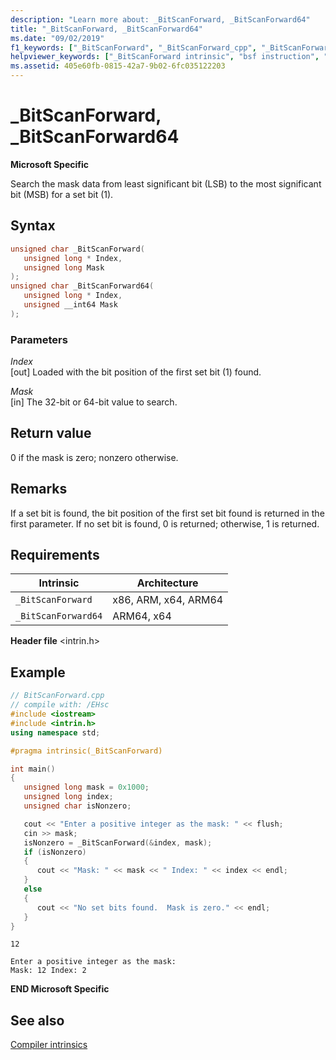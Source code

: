```yaml
---
description: "Learn more about: _BitScanForward, _BitScanForward64"
title: "_BitScanForward, _BitScanForward64"
ms.date: "09/02/2019"
f1_keywords: ["_BitScanForward", "_BitScanForward_cpp", "_BitScanForward64_cpp", "_BitScanForward64"]
helpviewer_keywords: ["_BitScanForward intrinsic", "bsf instruction", "BitScanForward intrinsic"]
ms.assetid: 405e60fb-0815-42a7-9b02-6fc035122203
---
```

# _BitScanForward, _BitScanForward64

**Microsoft Specific**

Search the mask data from least significant bit (LSB) to the most significant bit (MSB) for a set bit (1).

## Syntax

```C
unsigned char _BitScanForward(
   unsigned long * Index,
   unsigned long Mask
);
unsigned char _BitScanForward64(
   unsigned long * Index,
   unsigned __int64 Mask
);
```

### Parameters

*Index*\
[out] Loaded with the bit position of the first set bit (1) found.

*Mask*\
[in] The 32-bit or 64-bit value to search.

## Return value

0 if the mask is zero; nonzero otherwise.

## Remarks

If a set bit is found, the bit position of the first set bit found is returned in the first parameter. If no set bit is found, 0 is returned; otherwise, 1 is returned.

## Requirements

|Intrinsic|Architecture|
|---------------|------------------|
|`_BitScanForward`|x86, ARM, x64, ARM64|
|`_BitScanForward64`|ARM64, x64|

**Header file** \<intrin.h>

## Example

```cpp
// BitScanForward.cpp
// compile with: /EHsc
#include <iostream>
#include <intrin.h>
using namespace std;

#pragma intrinsic(_BitScanForward)

int main()
{
   unsigned long mask = 0x1000;
   unsigned long index;
   unsigned char isNonzero;

   cout << "Enter a positive integer as the mask: " << flush;
   cin >> mask;
   isNonzero = _BitScanForward(&index, mask);
   if (isNonzero)
   {
      cout << "Mask: " << mask << " Index: " << index << endl;
   }
   else
   {
      cout << "No set bits found.  Mask is zero." << endl;
   }
}
```

```Input
12
```

```Output
Enter a positive integer as the mask:
Mask: 12 Index: 2
```

**END Microsoft Specific**

## See also

[Compiler intrinsics](../intrinsics/compiler-intrinsics.md)
